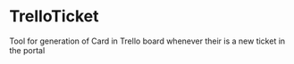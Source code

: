 # TrelloTicket
Tool for generation of Card in Trello board whenever their is a new ticket in the portal
